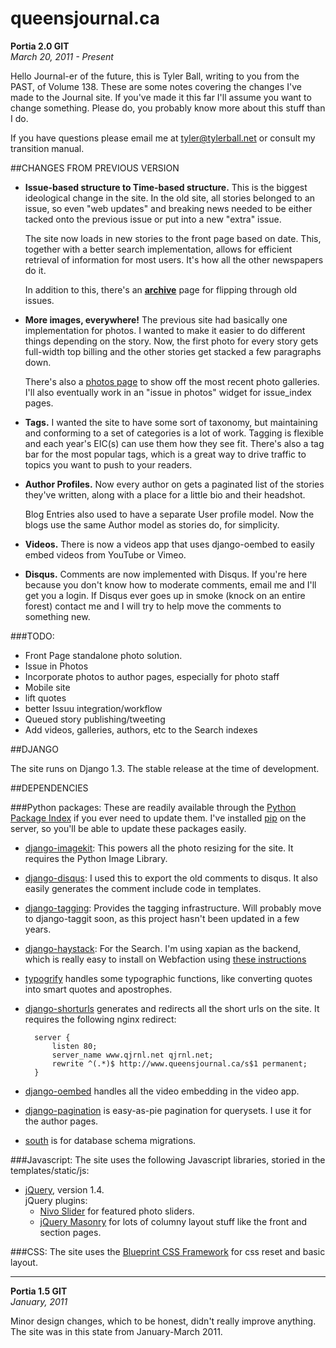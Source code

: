 <!-- This file is formatted in Markdown. You can view a compiled version of it at http://github.com/tylerball/queensjournal.ca -->

# queensjournal.ca
**Portia 2.0 GIT**    
_March 20, 2011 - Present_

Hello Journal-er of the future, this is Tyler Ball, writing to you from 
the PAST, of Volume 138. These are some notes covering the changes I've
made to the Journal site. If you've made it this far I'll assume you
want to change something. Please do, you probably know more about this
stuff than I do.

If you have questions please email me at tyler@tylerball.net or consult my transition manual.

##CHANGES FROM PREVIOUS VERSION

* **Issue-based structure to Time-based structure.** This is the biggest ideological change in the site. In the old site, all stories belonged to an issue, so even "web updates" and breaking news needed to be either tacked onto the previous issue or put into a new "extra" issue.
	
	The site now loads in new stories to the front page based on date. This, together with a better search implementation, allows for efficient retrieval of information for most users. It's how all the other newspapers do it.
	
	In addition to this, there's an [**archive**](http://queensjournal.ca/archives/) page for flipping through old issues.
		
* **More images, everywhere!** The previous site had basically one implementation for photos. I wanted to make it easier to do different things depending on the story. Now, the first photo for every story gets full-width top billing and the other stories get stacked a few paragraphs down.
    
    There's also a [photos page](http://queensjournal.ca/photos) to show off the most recent photo galleries. I'll also eventually work in an "issue in photos" widget for issue_index pages.
    
* **Tags.** I wanted the site to have some sort of taxonomy, but maintaining and conforming to a set of categories is a lot of work. Tagging is flexible and each year's EIC(s) can use them how they see fit. There's also a tag bar for the most popular tags, which is a great way to drive traffic to topics you want to push to your readers.

* **Author Profiles.** Now every author on gets a paginated list of the stories they've written, along with a place for a little bio and their headshot.

    Blog Entries also used to have a separate User profile model. Now the blogs use the same Author model as stories do, for simplicity.
    
* **Videos.** There is now a videos app that uses django-oembed to easily embed videos from YouTube or Vimeo.

* **Disqus.** Comments are now implemented with Disqus. If you're here because you don't know how to moderate comments, email me and I'll get you a login. If Disqus ever goes up in smoke (knock on an entire forest) contact me and I will try to help move the comments to something new.

###TODO:
* Front Page standalone photo solution.
* Issue in Photos
* Incorporate photos to author pages, especially for photo staff
* Mobile site
* lift quotes
* better Issuu integration/workflow
* Queued story publishing/tweeting
* Add videos, galleries, authors, etc to the Search indexes

##DJANGO

The site runs on Django 1.3. The stable release at the time
of development.

##DEPENDENCIES

###Python packages:
These are readily available through the [Python Package Index](http://pypi.python.org/pypi) if you ever need to update them. I've
installed [pip](http://www.pip-installer.org/) on the server, so you'll be able to update these packages easily.

* [django-imagekit](https://github.com/jdriscoll/django-imagekit/): This powers all the photo resizing for the site. It requires the Python Image Library.

* [django-disqus](https://github.com/arthurk/django-disqus): I used this to export the old comments to disqus. It also easily generates the comment include code in templates.

* [django-tagging](http://code.google.com/p/django-tagging/): Provides the tagging infrastructure. Will probably move to django-taggit soon, as this project hasn't been updated in a few years.

* [django-haystack](http://haystacksearch.org/): For the Search. I'm using xapian as the backend, which is really easy to install on Webfaction using [these instructions](http://forum.webfaction.com/viewtopic.php?pid=14394#p14394)

* [typogrify](http://code.google.com/p/typogrify/) handles some typographic functions, like converting quotes into smart quotes and apostrophes.

* [django-shorturls](https://github.com/jacobian/django-shorturls) generates and redirects all the short urls on the site. It requires the following nginx redirect:
    
        server {
            listen 80;
            server_name www.qjrnl.net qjrnl.net;
            rewrite ^(.*)$ http://www.queensjournal.ca/s$1 permanent;
        }
    
* [django-oembed](http://code.google.com/p/django-oembed/) handles all the video embedding in the video app.

* [django-pagination](http://code.google.com/p/django-pagination/) is easy-as-pie pagination for querysets. I use it for the author pages.

* [south](http://south.aeracode.org/) is for database schema migrations.

###Javascript:
The site uses the following Javascript libraries, storied in the templates/static/js:

* [jQuery](http://jquery.com/), version 1.4.  
jQuery plugins:
    * [Nivo Slider](http://nivo.dev7studios.com/) for featured photo sliders.
    * [jQuery Masonry](http://masonry.desandro.com/) for lots of columny layout stuff like the front and section pages.
    
###CSS:
The site uses the [Blueprint CSS Framework](http://www.blueprintcss.org/) for css reset and basic layout.

-----------------------------------------------------------------------
**Portia 1.5 GIT**  
_January, 2011_

Minor design changes, which to be honest, didn't really improve anything.
The site was in this state from January-March 2011.
